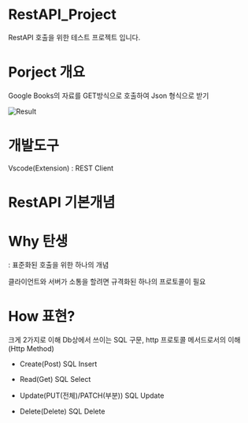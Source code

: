 # RestAPI_Project
RestAPI 호출을 위한 테스트 프로젝트 입니다.

# Porject 개요

Google Books의 자료를 GET방식으로 호출하여 Json 형식으로 받기

![Result](https://user-images.githubusercontent.com/59603054/108664837-ecf2d680-7516-11eb-93e8-b771d222c6b4.jpg)


# 개발도구

Vscode(Extension) : REST Client 


# RestAPI 기본개념

# Why 탄생
: 표준화된 호출을 위한 하나의 개념

클라이언트와 서버가 소통을 할려면
규격화된 하나의 프로토콜이 필요


# How 표현?
크게 2가지로 이해
Db상에서 쓰이는 SQL 구문, http 프로토콜 메서드로서의 이해
(Http Method)

* Create(Post)
SQL Insert


* Read(Get)
SQL Select


* Update(PUT(전체)/PATCH(부분))
SQL Update


* Delete(Delete)
SQL Delete



